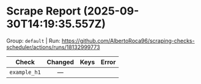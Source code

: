 # Scrape Report (2025-09-30T14:19:35.557Z)

Group: `default`  |  Run: https://github.com/AlbertoRoca96/scraping-checks-scheduler/actions/runs/18132999773

| Check | Changed | Keys | Error |
|---|:---:|:--|:--|
| `example_h1` | — |  |  |
